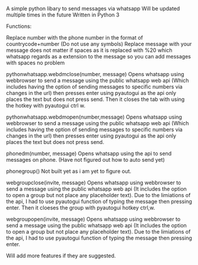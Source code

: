 A simple python libary to send messages via whatsapp Will be updated multiple times in the future Written in Python 3

Functions:

Replace number with the phone number in the format of countrycode+number (Do not use any symbols) Replace message with your message does not matter if spaces as it is replaced with %20 which whatsapp regards as a extension to the message so you can add messages with spaces no problem

pythonwhatsapp.webdmclose(number, message) Opens whatsapp using webbrowser to send a message using the public whatsapp web api (Which includes having the option of sending messages to specific numbers via changes in the url) then presses enter using pyautogui as the api only places the text but does not press send. Then it closes the tab with using the hotkey with pyautogui ctrl w.

pythonwhatsapp.webdmopen(number,message) Opens whatsapp using webbrowser to send a message using the public whatsapp web api (Which includes having the option of sending messages to specific numbers via changes in the url) then presses enter using pyautogui as the api only places the text but does not press send.

phonedm(number, message) Opens whatsapp using the api to send messages on phone. (Have not figured out how to auto send yet)

phonegroup() Not built yet as i am yet to figure out.

webgroupclose(invite, message) Opens whatsapp using webbrowser to send a message using the public whatsapp web api (It includes the option to open a group but not place any placeholder text). Due to the limiations of the api, I had to use pyautogui function of typing the message then pressing enter. Then it cloeses the group with pyautogui hotkey ctrl,w.

webgroupopen(invite, message) Opens whatsapp using webbrowser to send a message using the public whatsapp web api (It includes the option to open a group but not place any placeholder text). Due to the limiations of the api, I had to use pyautogui function of typing the message then pressing enter.

Will add more features if they are suggested.